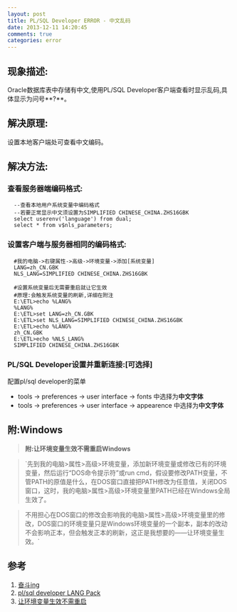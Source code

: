 ```yaml
---
layout: post
title: PL/SQL Developer ERROR - 中文乱码
date: 2013-12-11 14:20:45
comments: true
categories: error
---
```

## 现象描述:

   Oracle数据库表中存储有中文,使用PL/SQL Developer客户端查看时显示乱码,具体显示为问号**?**。


## 解决原理:

   设置本地客户端处可查看中文编码。

## 解决方法:

### **查看服务器端编码格式:**

      --查看本地用户系统变量中编码格式
      --若要正常显示中文须设置为SIMPLIFIED CHINESE_CHINA.ZHS16GBK
      select userenv('language') from dual;
      select * from v$nls_parameters; 

  
### **设置客户端与服务器相同的编码格式:**

      #我的电脑->右键属性->高级->环境变量->添加[系统变量]
      LANG=zh_CN.GBK
      NLS_LANG=SIMPLIFIED CHINESE_CHINA.ZHS16GBK
    
      #设置系统变量后无需要重启就让它生效
      #原理:会触发系统变量的刷新,详细在附注
      E:\ETL>echo %LANG%
      %LANG%
      E:\ETL>set LANG=zh_CN.GBK
      E:\ETL>set NLS_LANG=SIMPLIFIED CHINESE_CHINA.ZHS16GBK
      E:\ETL>echo %LANG%
      zh_CN.GBK
      E:\ETL>echo %NLS_LANG%
      SIMPLIFIED CHINESE_CHINA.ZHS16GBK


### PL/SQL Developer设置并重新连接:[可选择]
   
   配置pl/sql developer的菜单

   + tools -> preferences -> user interface -> fonts      中选择为**中文字体**
   + tools -> preferences -> user interface -> appearence 中选择为**中文字体**


## 附:Windows

> **附:让环境变量生效不需重启Windows**

>`先到我的电脑>属性>高级>环境变量，添加新环境变量或修改已有的环境变量，然后运行“DOS命令提示符”或run cmd，假设要修改PATH变量，不管PATH的原值是什么，在DOS窗口直接把PATH修改为任意值，关闭DOS窗口，这时，我的电脑>属性>高级>环境变量里PATH已经在Windows全局生效了。

> 不用担心在DOS窗口的修改会影响我的电脑>属性>高级>环境变量里的修改，DOS窗口的环境变量只是Windows环境变量的一个副本，副本的改动不会影响正本，但会触发正本的刷新，这正是我想要的——让环境变量生效。`


## 参考

1. [奋斗ing](http://dw008.blog.51cto.com/2050259/934741)
2. [pl/sql developer LANG Pack](http://www.allroundautomations.com/plsqldevlang/90/index.html)
3. [让环境变量生效不需重启](http://blog.goods-pro.com/146/%E8%AE%A9%E7%8E%AF%E5%A2%83%E5%8F%98%E9%87%8F%E7%94%9F%E6%95%88%E4%B8%8D%E9%9C%80%E9%87%8D%E5%90%AFwindows/)
